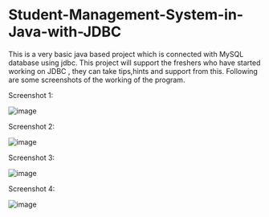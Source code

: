 # Student-Management-System-in-Java-with-JDBC

This is a very basic java based project which is connected with MySQL database using jdbc. This project will support the freshers who have started working on JDBC , they can take tips,hints and support from this.
Following are some screenshots of the working of the program.

Screenshot 1:

![image](https://user-images.githubusercontent.com/73235940/182449014-c9893a42-8411-4436-be68-8caf8a15c980.png)

Screenshot 2:

![image](https://user-images.githubusercontent.com/73235940/182449133-acdd0318-4289-4ed4-9512-f9cb8ca31e8f.png)

Screenshot 3:

![image](https://user-images.githubusercontent.com/73235940/182449280-13185820-9692-48ef-a083-bbd0f4b0b029.png)

Screenshot 4:

![image](https://user-images.githubusercontent.com/73235940/182449402-7ce64023-f1ec-48fa-9806-5a5179cb7da3.png)

